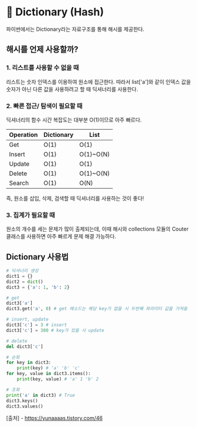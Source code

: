 # 📓 Dictionary (Hash)
파이썬에서는 Dictionary라는 자료구조를 통해 해시를 제공한다. 

## 해시를 언제 사용할까?
### 1. 리스트를 사용할 수 없을 때
리스트는 숫자 인덱스를 이용하여 원소에 접근한다. 따라서 list['a']와 같이 인덱스 값을 숫자가 아닌 다른 값을 사용하려고 할 때 딕셔너리를 사용한다.
### 2. 빠른 접근/ 탐색이 필요할 때
딕셔너리의 함수 시간 복잡도는 대부분 O(1)이므로 아주 빠르다.

   | Operation   | Dictionary  | List        |
   |-------------|-------------|-------------|
   | Get         | O(1)        | O(1)        |
   | Insert      | O(1)        | O(1)~O(N)   |
   | Update      | O(1)        | O(1)        |
   | Delete      | O(1)        | O(1)~O(N)   |
   | Search      | O(1)        | O(N)        |

   즉, 원소를 삽입, 삭제, 검색할 때 딕셔너리를 사용하는 것이 좋다!
### 3. 집계가 필요할 때
원소의 개수를 세는 문제가 많이 출제되는데, 이때 해시와 collections 모듈의 Couter 클래스를 사용하면 아주 빠르게 문제 해결 가능하다.

## Dictionary 사용법
```python
# 딕셔너리 생성
dict1 = {}
dict2 = dict()
dict3 = {'a': 1, 'b': 2}

# get
dict3['a']
dict3.get('a', 0) # get 메소드는 해당 key가 없을 시 두번째 파라미터 값을 가져옴

# insert, update
dict3['c'] = 3 # insert
dict3['c'] = 300 # key가 있을 시 update

# delete
del dict3['c']

# 순회
for key in dict3:
    print(key) # 'a' 'b' 'c'
for key, value in dict3.items():
    print(key, value) # 'a' 1 'b' 2

# 조회
print('a' in dict3) # True
dict3.keys()
dict3.values()
```

[출처] - https://yunaaaas.tistory.com/46